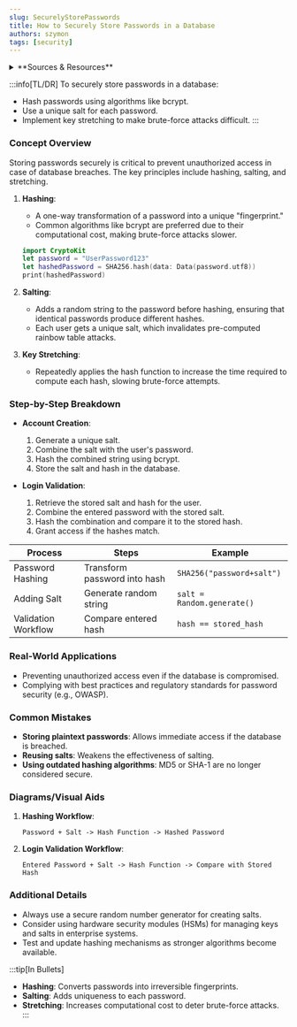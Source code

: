```yaml
---
slug: SecurelyStorePasswords
title: How to Securely Store Passwords in a Database
authors: szymon
tags: [security]
---
```


<details>
  <summary>**Sources & Resources**</summary>

  **Main Source:** [How to Store Passwords in Database](https://newsletter.systemdesign.one/p/how-to-store-passwords-in-database)

  **Additional Sources:**
    - [Password Storage Cheat Sheet](https://cheatsheetseries.owasp.org/cheatsheets/Password_Storage_Cheat_Sheet.html)
    - [bcrypt](https://en.wikipedia.org/wiki/Bcrypt)
  
  **Further Reading:**
    - [Salt (cryptography)](https://en.wikipedia.org/wiki/Salt_(cryptography))
    - [Rainbow table](https://en.wikipedia.org/wiki/Rainbow_table)
</details>

:::info[TL/DR]
To securely store passwords in a database:
- Hash passwords using algorithms like bcrypt.
- Use a unique salt for each password.
- Implement key stretching to make brute-force attacks difficult.
:::

### Concept Overview
Storing passwords securely is critical to prevent unauthorized access in case of database breaches. The key principles include hashing, salting, and stretching.

1. **Hashing**:
   - A one-way transformation of a password into a unique "fingerprint."
   - Common algorithms like bcrypt are preferred due to their computational cost, making brute-force attacks slower.

   ```swift
   import CryptoKit
   let password = "UserPassword123"
   let hashedPassword = SHA256.hash(data: Data(password.utf8))
   print(hashedPassword)
   ```

2. **Salting**:
   - Adds a random string to the password before hashing, ensuring that identical passwords produce different hashes.
   - Each user gets a unique salt, which invalidates pre-computed rainbow table attacks.

3. **Key Stretching**:
   - Repeatedly applies the hash function to increase the time required to compute each hash, slowing brute-force attempts.

### Step-by-Step Breakdown
- **Account Creation**:
  1. Generate a unique salt.
  2. Combine the salt with the user's password.
  3. Hash the combined string using bcrypt.
  4. Store the salt and hash in the database.

- **Login Validation**:
  1. Retrieve the stored salt and hash for the user.
  2. Combine the entered password with the stored salt.
  3. Hash the combination and compare it to the stored hash.
  4. Grant access if the hashes match.

| **Process**         | **Steps**                    | **Example**                  |
|----------------------|------------------------------|------------------------------|
| Password Hashing     | Transform password into hash | `SHA256("password+salt")`    |
| Adding Salt          | Generate random string       | `salt = Random.generate()`   |
| Validation Workflow  | Compare entered hash         | `hash == stored_hash`        |

### Real-World Applications
- Preventing unauthorized access even if the database is compromised.
- Complying with best practices and regulatory standards for password security (e.g., OWASP).

### Common Mistakes
- **Storing plaintext passwords**: Allows immediate access if the database is breached.
- **Reusing salts**: Weakens the effectiveness of salting.
- **Using outdated hashing algorithms**: MD5 or SHA-1 are no longer considered secure.

### Diagrams/Visual Aids
1. **Hashing Workflow**:
   ```
   Password + Salt -> Hash Function -> Hashed Password
   ```

2. **Login Validation Workflow**:
   ```
   Entered Password + Salt -> Hash Function -> Compare with Stored Hash
   ```

### Additional Details
- Always use a secure random number generator for creating salts.
- Consider using hardware security modules (HSMs) for managing keys and salts in enterprise systems.
- Test and update hashing mechanisms as stronger algorithms become available.

:::tip[In Bullets]
- **Hashing**: Converts passwords into irreversible fingerprints.
- **Salting**: Adds uniqueness to each password.
- **Stretching**: Increases computational cost to deter brute-force attacks.
:::
